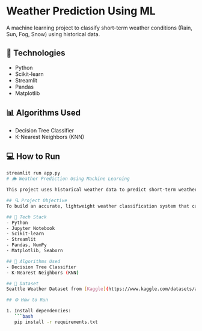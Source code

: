 # Weather Prediction Using ML

A machine learning project to classify short-term weather conditions (Rain, Sun, Fog, Snow) using historical data.

## 🔧 Technologies
- Python
- Scikit-learn
- Streamlit
- Pandas
- Matplotlib

## 📊 Algorithms Used
- Decision Tree Classifier
- K-Nearest Neighbors (KNN)

## 💻 How to Run
```bash
streamlit run app.py
# 🌦️ Weather Prediction Using Machine Learning

This project uses historical weather data to predict short-term weather conditions using machine learning algorithms such as Decision Tree and K-Nearest Neighbors (KNN).

## 🔍 Project Objective
To build an accurate, lightweight weather classification system that can predict labels like **Rain**, **Fog**, **Snow**, or **Sunny** based on key weather parameters.

## 🧰 Tech Stack
- Python
- Jupyter Notebook
- Scikit-learn
- Streamlit
- Pandas, NumPy
- Matplotlib, Seaborn

## 🧠 Algorithms Used
- Decision Tree Classifier
- K-Nearest Neighbors (KNN)

## 📁 Dataset
Seattle Weather Dataset from [Kaggle](https://www.kaggle.com/datasets/ananthr1/seattle-weather)

## ⚙️ How to Run

1. Install dependencies:
   ```bash
   pip install -r requirements.txt
